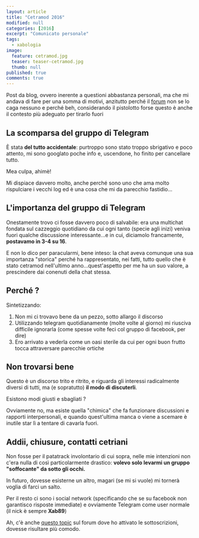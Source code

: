 ```yaml
---
layout: article
title: "Cetramod 2016"
modified: null
categories: [2016]
excerpt: "Comunicato personale"
tags:
  - xabologia
image: 
  feature: cetramod.jpg
  teaser: teaser-cetramod.jpg
  thumb: null
published: true
comments: true
---
```


Post da blog, ovvero inerente a questioni abbastanza personali, ma che mi andava di fare per una somma di motivi, anzitutto perché il [forum](http://www.arcweb.it/cetramod/) non se lo caga nessuno e perché beh, considerando il pistolotto forse questo è anche il contesto più adeguato per tirarlo fuori

## La scomparsa del gruppo di Telegram

È stata **del tutto accidentale**: purtroppo sono stato troppo sbrigativo e poco attento, mi sono googlato poche info e, uscendone, ho finito per cancellare tutto. 

Mea culpa, ahimè! 

Mi dispiace davvero molto, anche perché sono uno che ama molto rispulciare i vecchi log ed è una cosa che mi da parecchio fastidio...

## L'importanza del gruppo di Telegram

Onestamente trovo ci fosse davvero poco di salvabile: era una multichat fondata sul cazzeggio quotidiano da cui ogni tanto (specie agli inizi) veniva fuori qualche discussione interessante...e in cui, diciamolo francamente, **postavamo in 3-4 su 16**.

E non lo dico per paracularmi, bene inteso: la chat aveva comunque una sua importanza "storica" perché ha rappresentato, nei fatti, tutto quello che è stato cetramod nell'ultimo anno...quest'aspetto per me ha un suo valore, a prescindere dai conenuti della chat stessa.

## Perché ?

Sintetizzando:

1. Non mi ci trovavo bene da un pezzo, sotto allargo il discorso
2. Utilizzando telegram quotidianamente (molte volte al giorno) mi riusciva difficile ignorarla (come spesse volte feci col gruppo di facebook, per dire)
3. Ero arrivato a vederla come un oasi sterile da cui per ogni buon frutto tocca attraversare parecchie ortiche

## Non trovarsi bene

Questo è un discorso trito e ritrito, e riguarda gli interessi radicalmente diversi di tutti, ma (e sopratutto) **il modo di discuterli**.

Esistono modi giusti e sbagliati ?

Ovviamente no, ma esiste quella "chimica" che fa funzionare discussioni e rapporti interpersonali, e quando quest'ultima manca o viene a scemare è inutile star lì a tentare di cavarla fuori.

## Addii, chiusure, contatti cetriani

Non fosse per il patatrack involontario di cui sopra, nelle mie intenzioni non c'era nulla di così particolarmente drastico: **volevo solo levarmi un gruppo "soffocante" da sotto gli occhi.**

In futuro, dovesse esisterne un altro, magari (se mi si vuole) mi tornerà voglia di farci un salto.

Per il resto ci sono i social network (specificando che se su facebook non garantisco risposte immediate) e ovviamente Telegram come user normale (il nick è sempre **Xab89**)

Ah, c'è anche [questo topic](http://www.arcweb.it/cetramod/viewtopic.php?uid=53&f=5&t=48457&start=0) sul forum dove ho attivato le sottoscrizioni, dovesse risultare più comodo.
